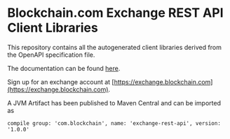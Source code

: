# Blockchain.com Exchange REST API Client Libraries

This repository contains all the autogenerated client libraries derived from the OpenAPI specification file.

The documentation can be found [here](https://api.blockchain.com/v3/).

Sign up for an exchange account at [https://exchange.blockchain.com](https://exchange.blockchain.com).

A JVM Artifact has been published to Maven Central and can be imported as
```
compile group: 'com.blockchain', name: 'exchange-rest-api', version: '1.0.0'
```
